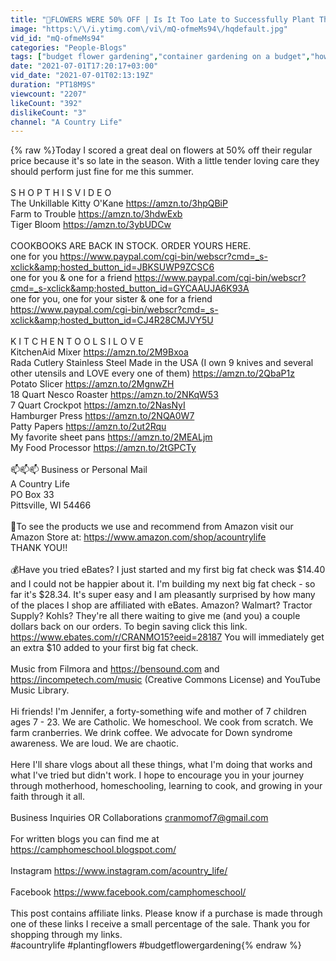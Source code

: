 ```yaml
---
title: "🥀FLOWERS WERE 50% OFF | Is It Too Late to Successfully Plant Them?"
image: "https:\/\/i.ytimg.com\/vi\/mQ-ofmeMs94\/hqdefault.jpg"
vid_id: "mQ-ofmeMs94"
categories: "People-Blogs"
tags: ["budget flower gardening","container gardening on a budget","how to plant flowers with good success"]
date: "2021-07-01T17:20:17+03:00"
vid_date: "2021-07-01T02:13:19Z"
duration: "PT18M9S"
viewcount: "2207"
likeCount: "392"
dislikeCount: "3"
channel: "A Country Life"
---
```

{% raw %}Today I scored a great deal on flowers at 50% off their regular price because it's so late in the season.  With a little tender loving care they should perform just fine for me this summer.<br /><br />S H O P   T H I S   V I D E O<br />The Unkillable Kitty O'Kane   <a rel="nofollow" target="blank" href="https://amzn.to/3hpQBiP">https://amzn.to/3hpQBiP</a><br />Farm to Trouble   <a rel="nofollow" target="blank" href="https://amzn.to/3hdwExb">https://amzn.to/3hdwExb</a><br />Tiger Bloom   <a rel="nofollow" target="blank" href="https://amzn.to/3ybUDCw">https://amzn.to/3ybUDCw</a><br /><br />COOKBOOKS ARE BACK IN STOCK.  ORDER YOURS HERE.<br />one for you   <a rel="nofollow" target="blank" href="https://www.paypal.com/cgi-bin/webscr?cmd=_s-xclick&amp;hosted_button_id=JBKSUWP9ZCSC6">https://www.paypal.com/cgi-bin/webscr?cmd=_s-xclick&amp;hosted_button_id=JBKSUWP9ZCSC6</a><br />one for you &amp; one for a friend   <a rel="nofollow" target="blank" href="https://www.paypal.com/cgi-bin/webscr?cmd=_s-xclick&amp;hosted_button_id=GYCAAUJA6K93A">https://www.paypal.com/cgi-bin/webscr?cmd=_s-xclick&amp;hosted_button_id=GYCAAUJA6K93A</a><br />one for you, one for your sister &amp; one for a friend   <a rel="nofollow" target="blank" href="https://www.paypal.com/cgi-bin/webscr?cmd=_s-xclick&amp;hosted_button_id=CJ4R28CMJVY5U">https://www.paypal.com/cgi-bin/webscr?cmd=_s-xclick&amp;hosted_button_id=CJ4R28CMJVY5U</a><br /><br />K I T C H E N   T O O L S   I   L O V E<br />KitchenAid Mixer   <a rel="nofollow" target="blank" href="https://amzn.to/2M9Bxoa">https://amzn.to/2M9Bxoa</a><br />Rada Cutlery Stainless Steel Made in the USA (I own 9 knives and several other utensils and LOVE every one of them)  <a rel="nofollow" target="blank" href="https://amzn.to/2QbaP1z">https://amzn.to/2QbaP1z</a><br />Potato Slicer  <a rel="nofollow" target="blank" href="https://amzn.to/2MgnwZH">https://amzn.to/2MgnwZH</a><br />18 Quart Nesco Roaster  <a rel="nofollow" target="blank" href="https://amzn.to/2NKqW53">https://amzn.to/2NKqW53</a><br />7 Quart Crockpot  <a rel="nofollow" target="blank" href="https://amzn.to/2NasNyI">https://amzn.to/2NasNyI</a><br />Hamburger Press  <a rel="nofollow" target="blank" href="https://amzn.to/2NQA0W7">https://amzn.to/2NQA0W7</a><br />Patty Papers  <a rel="nofollow" target="blank" href="https://amzn.to/2ut2Rqu">https://amzn.to/2ut2Rqu</a><br />My favorite sheet pans  <a rel="nofollow" target="blank" href="https://amzn.to/2MEALjm">https://amzn.to/2MEALjm</a><br />My Food Processor  <a rel="nofollow" target="blank" href="https://amzn.to/2tGPCTy">https://amzn.to/2tGPCTy</a>  <br /><br />📫📫📫 Business or Personal Mail<br />A Country Life<br />PO Box 33<br />Pittsville, WI  54466<br /><br />👀To see the products we use and recommend from Amazon visit our Amazon Store at:  <a rel="nofollow" target="blank" href="https://www.amazon.com/shop/acountrylife">https://www.amazon.com/shop/acountrylife</a><br />THANK YOU!!<br /><br />💰Have you tried  eBates?  I just started and my first big fat check was $14.40 and I could not be happier about it.  I'm building my next big fat check - so far it's $28.34.  It's super easy and I am pleasantly surprised by how many of the places I shop are affiliated with eBates.  Amazon?  Walmart?  Tractor Supply?  Kohls?  They're all there waiting to give me (and you) a couple dollars back on our orders.  To begin saving click this link.   <a rel="nofollow" target="blank" href="https://www.ebates.com/r/CRANMO15?eeid=28187">https://www.ebates.com/r/CRANMO15?eeid=28187</a>   You will immediately get an extra $10 added to your first big fat check.  <br /><br />Music from Filmora and <a rel="nofollow" target="blank" href="https://bensound.com">https://bensound.com</a> and <a rel="nofollow" target="blank" href="https://incompetech.com/music">https://incompetech.com/music</a> (Creative Commons License) and YouTube Music Library.<br /><br />Hi friends!  I'm Jennifer, a forty-something wife and mother of 7 children ages 7 - 23.  We are Catholic.  We homeschool.  We cook from scratch.  We farm cranberries.  We drink coffee.  We advocate for Down syndrome awareness.  We are loud.  We are chaotic.<br /><br />Here I'll share vlogs about all these things, what I'm doing that works and what I've tried but didn't work.  I hope to encourage you in your journey through motherhood, homeschooling, learning to cook, and growing in your faith through it all.<br /><br />Business Inquiries OR Collaborations  cranmomof7@gmail.com<br /><br />For written blogs you can find me at <a rel="nofollow" target="blank" href="https://camphomeschool.blogspot.com/">https://camphomeschool.blogspot.com/</a><br /><br />Instagram  <a rel="nofollow" target="blank" href="https://www.instagram.com/acountry_life/">https://www.instagram.com/acountry_life/</a><br /><br />Facebook  <a rel="nofollow" target="blank" href="https://www.facebook.com/camphomeschool/">https://www.facebook.com/camphomeschool/</a><br /><br />This post contains affiliate links.  Please know if a purchase is made through one of these links I receive a small percentage of the sale.  Thank you for shopping through my links.<br />#acountrylife #plantingflowers #budgetflowergardening{% endraw %}

